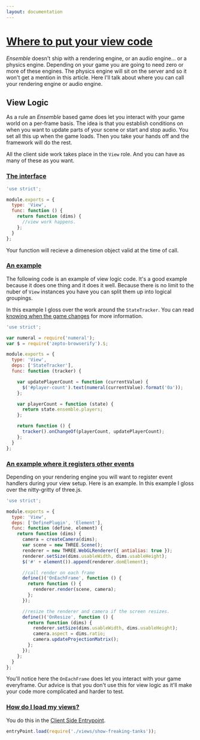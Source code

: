 ```yaml
---
layout: documentation
---
```

# [Where to put your view code](#where-to-put-your-view-code)

*Ensemble* doesn't ship with a rendering engine, or an audio engine... or a physics engine. Depending on your game you are going to need zero or more of these engines. The physics engine will sit on the server and so it won't get a mention in this article. Here I'll talk about where you can call your rendering engine or audio engine.

## View Logic
As a rule an *Ensemble* based game does let you interact with your game world on a per-frame basis. The idea is that you establish conditions on when you want to update parts of your scene or start and stop audio. You set all this up when the game loads. Then you take your hands off and the framework will do the rest.

All the client side work takes place in the `View` role. And you can have as many of these as you want.

### [The interface](#the-interface)
~~~javascript
'use strict';

module.exports = {
  type: 'View',
  func: function () {
    return function (dims) {
      //view work happens.
    };
  }
};
~~~

Your function will recieve a dimenesion object valid at the time of call.

### [An example](#an-example)
The following code is an example of view logic code. It's a good example because it does one thing and it does it well. Because there is no limit to the nuber of `View` instances you have you can split them up into logical groupings.

In this example I gloss over the work around the `StateTracker`. You can read [knowing when the game changes](/website/docs/tracking-state-changes) for more information.

~~~javascript
'use strict';

var numeral = require('numeral');
var $ = require('zepto-browserify').$;

module.exports = {
  type: 'View',
  deps: ['StateTracker'],
  func: function (tracker) {

    var updatePlayerCount = function (currentValue) {
      $('#player-count').text(numeral(currentValue).format('0a'));
    };

    var playerCount = function (state) {
      return state.ensemble.players;
    };

    return function () {
      tracker().onChangeOf(playerCount, updatePlayerCount);
    };
  }
};
~~~

### [An example where it registers other events](#an-example-where-it-registers-other-events)
Depending on your rendering engine you will want to register event handlers during your view setup. Here is an example. In this example I gloss over the nitty-gritty of three.js.

~~~javascript
'use strict';

module.exports = {
  type: 'View',
  deps: ['DefinePlugin', 'Element'],
  func: function (define, element) {
    return function (dims) {
      camera = createCamera(dims);
      var scene = new THREE.Scene();
      renderer = new THREE.WebGLRenderer({ antialias: true });
      renderer.setSize(dims.usableWidth, dims.usableHeight);
      $('#' + element()).append(renderer.domElement);

      //call render on each frame
      define()('OnEachFrame', function () {
        return function () {
          renderer.render(scene, camera);
        };
      });

      //resize the renderer and camera if the screen resizes.
      define()('OnResize', function () {
        return function (dims) {
          renderer.setSize(dims.usableWidth, dims.usableHeight);
          camera.aspect = dims.ratio;
          camera.updateProjectionMatrix();
        };
      });
    };
  }
};
~~~

You'll notice here the `OnEachFrame` does let you interact with your game everyframe. Our advice is that you don't use this for view logic as it'll make your code more complicated and harder to test.

### [How do I load my views?](#how-do-i-load-my-views)
You do this in the [Client Side Entrypoint](/website/docs/client-side-entrypoint).

~~~javascript
entryPoint.load(require('./views/show-freaking-tanks'));
~~~